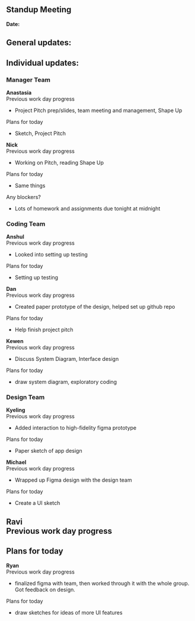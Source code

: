 ## Standup Meeting  
**Date:** 

## General updates:  
 

## Individual updates:  

### Manager Team  
**Anastasia**  
Previous work day progress  
- Project Pitch prep/slides, team meeting and management, Shape Up


Plans for today  
- Sketch, Project Pitch


**Nick**  
Previous work day progress  
- Working on Pitch, reading Shape Up


Plans for today  
- Same things

Any blockers?
- Lots of homework and assignments due tonight at midnight


### Coding Team  

**Anshul**  
Previous work day progress  
- Looked into setting up testing


Plans for today  
- Setting up testing



**Dan**  
Previous work day progress  
- Created paper prototype of the design, helped set up github repo

Plans for today  
- Help finish project pitch


**Kewen**  
Previous work day progress  
- Discuss System Diagram, Interface design


Plans for today  
- draw system diagram, exploratory coding


### Design Team  

**Kyeling**  
Previous work day progress  
- Added interaction to high-fidelity figma prototype


Plans for today  
- Paper sketch of app design


**Michael**  
Previous work day progress  
- Wrapped up Figma design with the design team


Plans for today  
- Create a UI sketch


**Ravi**  
Previous work day progress  
- 
Plans for today  
- 

**Ryan**  
Previous work day progress  
- finalized figma with team, then worked through it with the whole group. Got feedback on design.


Plans for today  
- draw sketches for ideas of more UI features


